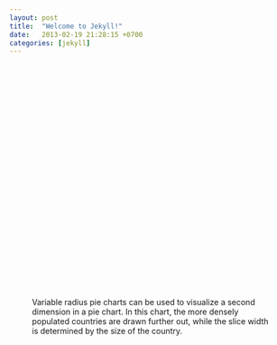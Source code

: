 ```yaml
---
layout: post
title:  "Welcome to Jekyll!"
date:   2013-02-19 21:28:15 +0700
categories: [jekyll]
---
```

<script src="http://ajax.googleapis.com/ajax/libs/jquery/1.8.2/jquery.min.js"></script>
<script src="http://code.highcharts.com/highcharts.js"></script>
<script src="https://code.highcharts.com/modules/variable-pie.js"></script>
<script src="https://code.highcharts.com/modules/exporting.js"></script>
<script src="https://code.highcharts.com/modules/export-data.js"></script>
<script src="https://code.highcharts.com/modules/accessibility.js"></script>


<div id="container" style="min-width: 310px; height: 400px; margin: 0 auto">
</div>

<figure class="highcharts-figure">
  <div id="container1"></div>
  <p class="highcharts-description">
    Variable radius pie charts can be used to visualize a
    second dimension in a pie chart. In this chart, the more
    densely populated countries are drawn further out, while the
    slice width is determined by the size of the country.
  </p>
</figure>

<script type="text/javascript">

        $('#container').highcharts({
            title: {
                text: 'Monthly Average Temperature',
                x: -20 //center
            },
            subtitle: {
                text: 'Source: WorldClimate.com',
                x: -20
            },
            xAxis: {
                categories: ['Jan', 'Feb', 'Mar', 'Apr', 'May', 'Jun',
                    'Jul', 'Aug', 'Sep', 'Oct', 'Nov', 'Dec']
            },
            yAxis: {
                title: {
                    text: 'Temperature (°C)'
                },
                plotLines: [{
                    value: 0,
                    width: 1,
                    color: '#808080'
                }]
            },
            tooltip: {
                valueSuffix: '°C'
            },
            legend: {
                layout: 'vertical',
                align: 'right',
                verticalAlign: 'middle',
                borderWidth: 0
            },
            series: [{
                name: 'Tokyo',
                data: [7.0, 6.9, 9.5, 14.5, 18.2, 21.5, 25.2, 26.5, 23.3, 18.3, 13.9, 9.6]
            }, {
                name: 'New York',
                data: [-0.2, 0.8, 5.7, 11.3, 17.0, 22.0, 24.8, 24.1, 20.1, 14.1, 8.6, 2.5]
            }, {
                name: 'Berlin',
                data: [-0.9, 0.6, 3.5, 8.4, 13.5, 17.0, 18.6, 17.9, 14.3, 9.0, 3.9, 1.0]
            }, {
                name: 'London',
                data: [3.9, 4.2, 5.7, 8.5, 11.9, 15.2, 17.0, 16.6, 14.2, 10.3, 6.6, 4.8]
            }]
        });

        Highcharts.chart('container1', {
          chart: {
            type: 'variablepie'
          },
          title: {
            text: 'Countries compared by population density and total area.'
          },
          tooltip: {
            headerFormat: '',
            pointFormat: '<span style="color:{point.color}">\u25CF</span> <b> {point.name}</b><br/>' +
              'Area (square km): <b>{point.y}</b><br/>' +
              'Population density (people per square km): <b>{point.z}</b><br/>'
          },
          series: [{
            minPointSize: 10,
            innerSize: '20%',
            zMin: 0,
            name: 'countries',
            data: [{
              name: 'Spain',
              y: 505370,
              z: 92.9
            }, {
              name: 'France',
              y: 551500,
              z: 118.7
            }, {
              name: 'Poland',
              y: 312685,
              z: 124.6
            }, {
              name: 'Czech Republic',
              y: 78867,
              z: 137.5
            }, {
              name: 'Italy',
              y: 301340,
              z: 201.8
            }, {
              name: 'Switzerland',
              y: 41277,
              z: 214.5
            }, {
              name: 'Germany',
              y: 357022,
              z: 235.6
            }]
          }]
        });

</script>